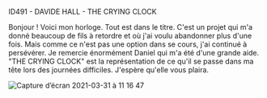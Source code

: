ID491 - DAVIDE HALL - THE CRYING CLOCK

Bonjour ! Voici mon horloge.
Tout est dans le titre. C'est un projet qui m'a donné beaucoup de fils à retordre et où j'ai voulu abandonner plus d'une fois. Mais comme ce n'est pas une option dans se cours, j'ai continué à persévérer. Je remercie énormément Daniel qui m'a été d'une grande aide. "THE CRYING CLOCK" est la représentation de ce qu'il se passe dans ma tête lors des journées difficiles. J'espère qu'elle vous plaira.


![Capture d’écran 2021-03-31 à 11 16 47](https://user-images.githubusercontent.com/60692982/113121130-9d3cb480-9212-11eb-83a9-392795f42185.png)
 
